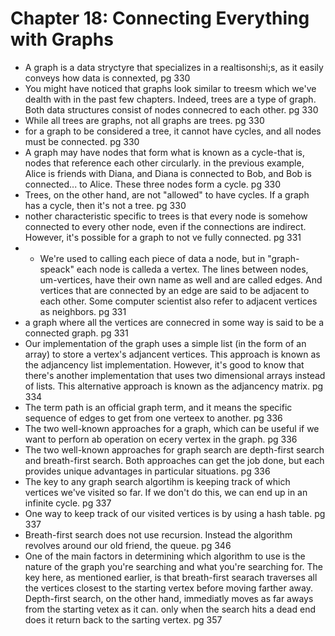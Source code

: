 # Chapter 18: Connecting Everything with Graphs

- A graph is a data stryctyre that specializes in a realtisonshi;s, as it easily conveys how data is connexted, pg 330
- You might have noticed that graphs look similar to treesm which we've dealth with in the past few chapters. Indeed,
trees are a type of graph. Both data structures consist of nodes connecred to each other. pg 330
- While all trees are graphs, not all graphs are trees. pg 330
- for a graph to be considered a tree, it cannot have cycles, and all nodes must be connected. pg 330
- A graph may have nodes that form what is known as a cycle-that is, nodes that reference each other circularly. in the previous example,
Alice is friends with Diana, and Diana is connected to Bob, and Bob is connected... to Alice. These three nodes form a cycle. pg 330
- Trees, on the other hand, are not "allowed" to have cycles. If a graph has a cycle, then it's not a tree. pg 330
- nother characteristic specific to trees is that every node is somehow connected to every other node, even if the connections are 
indirect. However, it's possible for a graph to not ve fully connected. pg 331
- - We're used to calling each piece of data a node, but in "graph-speack" each node is calleda a vertex. The lines between nodes, um-vertices, have 
their own name as well and are called edges. And vertices that are connected by an edge are said to be adjacent to each other. 
Some computer scientist also refer to adjacent vertices as neighbors. pg 331
- a graph where all the vertices are connecred in some way is said to be a connected graph. pg 331
- Our implementation of the graph uses a simple list (in the form of an array) to store a vertex's adjancent vertices. This approach is known as the adjancency list implementation.
However, it's good to know that there's another implementation that uses two dimensional arrays instead of lists. This alternative approach is known as the adjancency matrix. pg 334
- The term path is an official graph term, and it means the specific sequence of edges to get from one verteex to another. pg 336
- The two well-known approaches for a graph, which can be useful if we want to perforn ab operation on ecery vertex in the graph. pg 336
- The two well-known approaches for graph search are depth-first search and breath-first search. Both approaches can get the job done, but each provides unique advantages in particular situations. pg 336
- The key to any graph search algortihm is keeping track of which vertices we've visited so far. If we don't do this, we can end up in an infinite cycle. pg 337
- One way to keep track of our visited vertices is by using a hash table. pg 337
- Breath-first search does not use recursion. Instead the algorithm revolves around our old friend, the queue. pg 346
- One of the main factors in determining which algorithm to use is the nature of the graph you're searching and what you're searching for. The key here, as mentioned earlier,
is that breath-first searach traverses all the vertices closest to the starting vertex before moving farther away. Depth-first search, on the other hand, immediatly moves as far aways from the
starting vetex as it can. only when the search hits a dead end does it return back to the sarting vertex. pg 357

